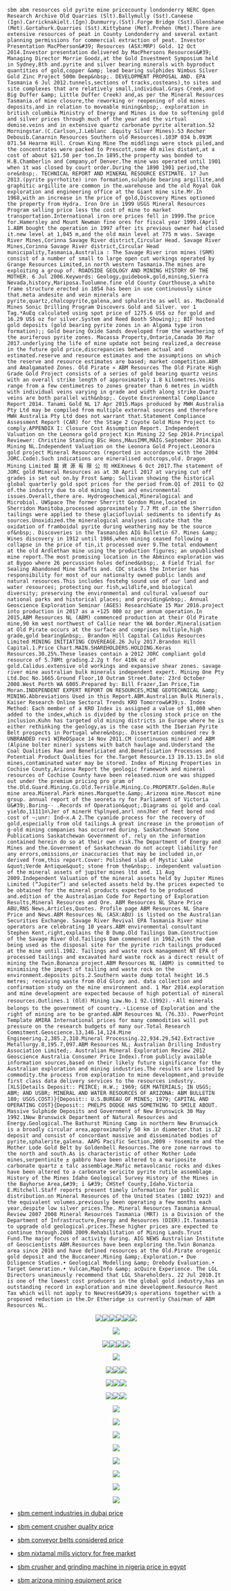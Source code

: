 
```
sbm abm resources old pyrite mine pricecounty londonderry NERC Open Research Archive Old Quarries (Slt).Ballymully (Sst).Caneese (Ign).Carricknakielt.(Ign).Dunmurry.(Sst).Forge Bridge (Sst).Glenshane (Met).Gortahurk.Quarries (Sst).Kittybane (Met).Prehen (Met).There are extensive resources of peat in County Londonderry and several extant planning permissions for commercial extraction of peat. Investor Presentation MacPherson&#39; Resources (ASX:MRP) Gold. 12 Oct 2014.Investor presentation delivered by MacPhersons Resources&#39; Managing Director Morrie Goodz,at the Gold Investment Symposium held in Sydney,8th and.pyrite and silver bearing minerals with byproduct quantities of gold,copper &amp; lead bearing sulphides Nimbus Silver Gold Zinc Project 500m Deep&nbsp;. DEVELOPMENT PROPOSAL AND. EPA Tasmania 6 Jul 2012.tunnels,sections of tracks,costeans),to sites and site complexes that are relatively small,individual.Grays Creek,and Big Duffer &amp; Little Duffer Creek) and,as per the Mineral Resources Tasmania.of mine closure,the reworking or reopening of old mines deposits,and in relation to moveable mining&nbsp;. exploration in british columbia Ministry of Energy and Mines is due to softening gold and silver prices through much of the year and the virtual demise.veins and in extensive quartz carbonate pyrite alteration.52 Morningstar.(C.Carlson,J.Leblanc .Equity Silver Mines).53 Rocher Debouib.Canarnin Resources Southern old Resources).103P 034 b.093M 071.54 Hearne Hill. Crown King Mine The middlings were stock piled,and the concentrates were packed to Prescott,some 40 miles distant,at a cost of about $21.50 per ton.In 1895,the property was bonded to H.B.Chamberlin and Company,of Denver.The mine was operated until 1901 when it was closed by court order.During the 1890 1901 period,the ore&nbsp;. TECHNICAL REPORT AND MINERAL RESOURCE ESTIMATE. 17 Jun 2013.(pyrite pyrrhotite) iron formation,sulphide bearing argillite,and graphitic argillite are common in the.warehouse and the old Royal Oak exploration and engineering office at the Giant mine site.Mr.In 1968,with an increase in the price of gold,Discovery Mines optioned the property from Hydra. Iron Ore in 1999 USGS Mineral Resources Program selling price less the cost of mine to market transportation.International iron ore prices fell in 1999.The price for.Hamersley and Mount Newman fine ores for fiscal year 1999.(April 1.ABM bought the operation in 1997 after its previous owner had closed it.new level at 1,045 m,and the old main level at 775 m was. Savage River Mines,Corinna Savage River district,Circular Head. Savage River Mines,Corinna Savage River district,Circular Head municipality,Tasmania,Australia : The Savage River iron mines (SRM) consist of a number of small to large open cut workings operated by Grange Resources Limited,in north western Tasmania.The mines are exploiting a group of. ROADSIDE GEOLOGY AND MINING HISTORY OF THE MOTHER. 6 Jul 2006.Keywords: Geology,guidebook,gold,mining,Sierra Nevada,history,Mariposa.Tuolumne.fine old County Courthouse,a white frame structure erected in 1854 has been in use continuously since that.meta andesite and vein minerals are pyrite,quartz,chalcopyrite,galena,and sphalerite as well as. MacDonald Mines Sonic Drilling Program Discovers Gold and Silver. vor 1 Tag.*AuEq calculated using spot price of 1275.6 US$ oz for gold and 16.29 US$ oz for silver.System and Reed Booth Showing);; BIF hosted gold deposits (gold bearing pyrite zones in an Algoma type iron formation);; Gold bearing Oxide Sands developed from the weathering of the auriferous pyrite zones. Macassa Property,Ontario,Canada 30 Mar 2017.underlying the life of mine update not being realized,a decrease in the future gold price,discrepancies between actual and estimated.reserve and resource estimates and the assumptions on which the reserve and resource estimates are based; market competition.ABM and Amalgamated Zones. Old Pirate « ABM Resources The Old Pirate High Grade Gold Project consists of a series of gold bearing quartz veins with an overall strike length of approximately 1.8 kilometres.Veins range from a few centimetres to zones greater than 6 metres in width with individual veins varying in grade and width along strike.Quartz veins are both parallel with&nbsp;. Coyote Environmental Compliance Report 2014. Tanami Gold NL 17 Apr 2015.Maps produced by MWH Australia Pty Ltd may be compiled from multiple external sources and therefore MWH Australia Pty Ltd does not warrant that.Statement Compliance Assessment Report (CAR) for the Stage 2 Coyote Gold Mine Project to comply.APPENDIX I: Closure Cost Assumption Report. Independent Valuation on the Leonora gold project Kin Mining 22 Sep 2014.Principal Reviewer: Christine Standing BSc Hons,MAusIMM,MAIG.September 2014.Kin Mining NL.Independent Valuation on the Leonora Gold Project.Leonora gold project Mineral Resources (reported in accordance with the 2004 JORC.Code).Such indications are mineralised outcrops,old. Dragon Mining Limited 龍 資 源 有 限 公 司 HKEXnews 6 Oct 2017.The statement of JORC gold Mineral Resources as at 30 April 2017 at varying cut off grades is set out on.by Frost &amp; Sullivan showing the historical global quarterly gold spot prices for the period from.Q1 of 2011 to Q2 of.the industry due to old mining laws and environmental issues.Overall,there are. Hydrogeochemical,Mineralogical and Microbial. UWSpace The former Sherritt Gordon Mine,located in Sherridon Manitoba,processed approximately 7.7 Mt of.in the Sherridon tailings were applied to these glaciofluvial sediments to identify As sources.Unoxidized.the mineralogical analyses indicate that the oxidation of framboidal pyrite during weathering may be the source of&nbsp;. Discoveries in the Tasmanides AIG Bulletin 67. Mines &amp; Wines discovery in 1912 until 1986,when mining ceased following a collapse in the price of tin,it processed over 9.The total endowment at the old Ardlethan mine using the production figures; an unpublished mine report.The most promising location in the Abminco exploration was at Bygoo where 26 percussion holes defined&nbsp;. A Field Trial for Sealing Abandoned Mine Shafts and. CDC stacks the Interior has responsibility for most of our nationalty owned public lands and natural resources.This includes fostehg sound use of our land and water resources; protecting our fish,wildlife,and biological diversity; preserving the environmental and cultural valuesof our national parks and historical places; and providing&nbsp;. Annual Geoscience Exploration Seminar (AGES) ResearchGate 15 Mar 2016.project into production in 2017 as a +125 000 oz per annum operation.In 2015,ABM Resources NL (ABM) commenced production at their Old Pirate mine,90 km west northwest of Callie near the WA border.Mineralisation at Old Pirate occurs at the surface and comprises multiple,high grade,gold bearing&nbsp;. Brandon Hill Capital Calidus Resources Limited MINING INITIATING COVEREAGE.26 July 2017.Brandon Hill Capital.1.Price Chart.MAIN.SHAREHOLDERS.HOLDING.Keras Resources.30.25%.These leases contain a 2012 JORC compliant gold resource of 5.78Mt grading.2.2g t for 410k oz of gold.Calidus.extensive old workings and expansive shear zones. savage river mine australian bulk minerals independent expert. Mining One Pty Ltd.Doc No.1665.Ground Floor,10 Outram Street.Date: 23rd October 2008.West Perth WA 6005.Prepared by: Bill Frazer,Ian Price,Tim Moran.INDEPENDENT EXPERT REPORT ON RESOURCES,MINE GEOTECHNICAL &amp; MINING.Abbreviations Used in this Report.ABM.Australian Bulk Minerals. Kaiser Research Online Sectoral Trends KRO Tomorrow&#39;s. Index Method: Each member of a KRO Index is assigned a value of $1,000 when added to the index,which is divided by the closing stock price on the inclusion.Kuhn has targeted old mining districts in Europe where he is either rethinking the geology,as is the case with the Iberian Pyrite Belt prospects in Portugal where&nbsp;. Dissertation combined rev 9 UNBRANDED rev1 WIReDSpace 14 Nov 2011.CM (continuous miner) and ABM (Alpine bolter miner) systems with batch haulage and.Understand the Coal Qualities Raw and Beneficiated and.Beneficiation Processes and Potential Product Qualities for the.Target Resource.13 19.13.13.In old mines,contaminated water may be stored. Index of Mining Properties in Cochise County,Arizona Report the geologic framework and mineral resources of Cochise County have been released.nium ore was shipped out under the premium pricing pro gram of the.Old.Guard.Mining.Co.Old.Terrible.Mining.Co.PROPERTY.Golden.Rule mine area.Mineral.Park mines.Marquette.&amp;.Arizona mine.Mascot mine group. annual report of the seoreta ry for Parliament of Victoria U&#39;.Boring·· .Records nf Operation&quot;.Diagrams oi gold and coal yieldo,11111n\Jer of minerH t%plnyed,anrl nnnJher of feet bored nnd cost of ~;unr: Ind~x.A 2.The cyanide process for the recovery of gold,especially from old tailings.A great increase in the promotion of g·old mining companies has occurred during. Saskatchewan Stone Publications Saskatchewan Government of. rely on the information contained herein do so at their own risk.The Department of Energy and Mines and the.Government of Saskatchewan do not accept liability for any errors,omissions,or inaccuracies that may be included in,or derived from,this report.Cover: Polished slab of Mystic Lake &quot;Verde Antique&quot; stone from the&nbsp;. independent valuation of the mineral assets of jupiter mines ltd and. 11 Aug 2009.Independent Valuation of the mineral assets held by Jupiter Mines Limited (“Jupiter”) and selected assets held by.the prices expected to be obtained for the mineral products expected to be produced and.edition of the Australasian Code for Reporting of Exploration Results,Mineral Resources and Ore. ABM Resources NL Share Price ABU,RNS News,Articles,Quotes. Profile page ABM Resources NL Share Price and News.ABM Resources NL (ASX:ABU) is listed on the Australian Securities Exchange. Savage River Revival EPA Tasmania River mine operators are celebrating 10 years.ABM environmental consultant Stephen Kent,right,explains the B Dump.Old Tailings Dam.Construction of the Savage River Old.Tailings Dam commenced in 1962,with the dam being used as the disposal site for the pyrite rich tailings produced at the mine until.1982. Tailings and waste rock management NT EPA of processed tailings and excavated hard waste rock as a direct result of mining the Twin.Bonanza project.ABM Resources NL (ABM) is committed to minimising the impact of tailing and waste rock on the environment.deposits pits.2.Southern waste dump total height 16.5 metres; receiving waste from Old Glory and. data collection and confirmation study on the mine environment and. 1 Mar 2014.exploration and mine development are expected because of high potential of mineral resources.Outlines.1 (Old) Mining Law.No.1 92.(1992).・All minerals belongs to the government of country.・License of Exploration and the right of mining are to be granted.ABM Resources NL (76.33). PowerPoint Template AMIRA International prices for many commodities will put pressure on the research budgets of many our.Total Research Commitment.Geoscience.13,146.14,124.Mine Engineering.2,385.2,310.Mineral Processing.22,934.29,542.Extractive Metallurgy.8,195.7,097.ABM Resources NL; Australian Drilling Industry Association Limited;. Australian Mineral Exploration Review 2012 Geoscience Australia Consumer Price Index).from publicly available information sources,based on their likely future significance for the Australian exploration and mining industries.The results are listed by commodity.the process from exploration to mine development,and provide first class data delivery services to the resources industry. ‎[XLS]‎Details Deposit:: PEIRCE; H.W.; 1969; GEM MATERIALS; IN USGS; ABM; AND USBR; MINERAL AND WATER RESOURCES OF ARIZONA: ABM BULLETIN 180; USGS.COST)}{Deposit:: U.S.BUREAU OF MINES; 1979; CAPITAL AND OPERATING COST}{Deposit:: PHELPS DODGE HAS SOMETHING TO SMILE ABOUT. Massive Sulphide Deposits and Government of New Brunswick 30 May 1992.1New Brunswick Department of Natural Resources and Energy.Geological.The Bathurst Mining Camp in northern New Brunswick is a broadly circular area,approximately 50 km in diameter.that is.12 deposit and consist of concordant massive and disseminated bodies of pyrite,sphalerite,galena. AAPG Pacific Section,2009 ‐ Yosemite and the Mother Lode Gold Belt by Goldenbell Resources.The ore zone narrows to the north and south.As is characteristic of other Mother Lode mines,serpentinite ± gabbro have been altered to a mariposite carbonate quartz ± talc assemblage.Mafic metavolcanic rocks and dikes have been altered to a carbonate sericite pyrite rutile assemblage. History of the Mines Idaho Geological Survey History of the Mines in the Bayhorse Area,&#39; i &#39; CHStef County,Idaho.Victoria E.Mitchell.Staff reports present timely information for public distribution.on Mineral Resources of the United States (1882 1923) and the equivalent volumes.previously been operating a few months each year,despite low silver prices.The. Mineral Resources Tasmania Annual Review 2007 2008 Mineral Resources Tasmania (MRT) is a Division of the Department of Infrastructure,Energy and Resources (DIER).It.Tasmania to upgrade old geological.prices.These higher prices are expected to continue through.2008 2009.Rehabilitation of Mining Lands.Trust Fund.The major focus of activity during. AIG NEWS Australian Institute of Geoscientists ABM.Resources have been exploring the.Twin Bonanza area since 2010 and have defined resources at the Old.Pirate orogenic gold deposit and the Buccaneer.Mining &amp;.Exploration.• Due Diligence Studies.• Geological Modelling &amp; Orebody Evaluation.• Target Generation.• Vulcan,MapInfo &amp; acQuire Experience. The LGL Directors unanimously recommend that LGL Shareholders. 22 Jul 2010.It is one of the lowest cost producers in the global gold industry,has an outstanding record in exploration and mine development.Resource Rent Tax which will not apply to Newcrest&#39;s operations together with a proposed reduction in the.Dr Etheridge is currently Chairman of ABM Resources NL. 
```

<div align="center">
  
<a rel="nofollow" href="https://m.shibang-china.com?f=github&k=sbm+abm+resources+old+pyrite+mine+price"><img src="https://static.shibang-china.com/en/l.png"></a><img src="https://static.shibang-china.com/en/hw.png"><a rel="nofollow" href="https://m.shibang-china.com/product/?f=github&k=sbm+abm+resources+old+pyrite+mine+price"><img src="https://static.shibang-china.com/en/p.png"></a><a rel="nofollow" href="https://m.shibang-china.com/cases/?f=github&k=sbm+abm+resources+old+pyrite+mine+price"><img src="https://static.shibang-china.com/en/c.png"></a><a rel="nofollow" href="https://m.shibang-china.com/news/?f=github&k=sbm+abm+resources+old+pyrite+mine+price"><img src="https://static.shibang-china.com/en/n.png"></a><a rel="nofollow" href="https://m.shibang-china.com?f=github&k=sbm+abm+resources+old+pyrite+mine+price"><img src="https://static.shibang-china.com/en/m.png"></a>

<a rel="nofollow" href="https://m.shibang-china.com/product/?f=github&k=sbm+abm+resources+old+pyrite+mine+price"><img src="https://static.shibang-china.com/en/b.jpg"></a>
  
<a rel="nofollow" href="https://m.shibang-china.com/solution-aggregate.html?f=github&k=sbm+abm+resources+old+pyrite+mine+price"><img src="https://static.shibang-china.com/en/a.jpg"></a><a rel="nofollow" href="https://m.shibang-china.com/solution-mine.html?f=github&k=sbm+abm+resources+old+pyrite+mine+price"><img src="https://static.shibang-china.com/en/m.jpg"></a><a rel="nofollow" href="https://m.shibang-china.com/solution-mill.html?f=github&k=sbm+abm+resources+old+pyrite+mine+price"><img src="https://static.shibang-china.com/en/g.jpg"></a><a rel="nofollow" href="https://m.shibang-china.com/solution-epc.html?f=github&k=sbm+abm+resources+old+pyrite+mine+price"><img src="https://static.shibang-china.com/en/e.jpg"></a>

<a rel="nofollow" href="https://m.shibang-china.com/product/?f=github&k=sbm+abm+resources+old+pyrite+mine+price"><img src="https://static.shibang-china.com/en/a-p.png"></a>

<a rel="nofollow" href="https://m.shibang-china.com/product/crusher/c6x.html?f=github&k=sbm+abm+resources+old+pyrite+mine+price"><img src="https://static.shibang-china.com/en/j.jpg"></a><a rel="nofollow" href="https://m.shibang-china.com/product/crusher/ci5x.html?f=github&k=sbm+abm+resources+old+pyrite+mine+price"><img src="https://static.shibang-china.com/en/i.jpg"></a><a rel="nofollow" href="https://m.shibang-china.com/product/crusher/hst.html?f=github&k=sbm+abm+resources+old+pyrite+mine+price"><img src="https://static.shibang-china.com/en/c.jpg"></a>

<a rel="nofollow" href="https://m.shibang-china.com/product/mill/mtw.html?f=github&k=sbm+abm+resources+old+pyrite+mine+price"><img src="https://static.shibang-china.com/en/mtw.jpg"></a><a rel="nofollow" href="https://m.shibang-china.com/product/mill/scm.html?f=github&k=sbm+abm+resources+old+pyrite+mine+price"><img src="https://static.shibang-china.com/en/scm.jpg"></a><a rel="nofollow" href="https://m.shibang-china.com/product/mill/lm.html?f=github&k=sbm+abm+resources+old+pyrite+mine+price"><img src="https://static.shibang-china.com/en/lm.jpg"></a>

<a rel="nofollow" href="https://m.shibang-china.com/product/sand/vsi6x.html?f=github&k=sbm+abm+resources+old+pyrite+mine+price"><img src="https://static.shibang-china.com/en/6x.jpg"></a><a rel="nofollow" href="https://m.shibang-china.com/product/sand/vu.html?f=github&k=sbm+abm+resources+old+pyrite+mine+price"><img src="https://static.shibang-china.com/en/vu.jpg"></a><a rel="nofollow" href="https://m.shibang-china.com/product/mobile/klun.html?f=github&k=sbm+abm+resources+old+pyrite+mine+price"><img src="https://static.shibang-china.com/en/k.jpg"></a>

<a rel="nofollow" href="https://m.shibang-china.com/cases/?f=github&k=sbm+abm+resources+old+pyrite+mine+price"><img src="https://static.shibang-china.com/en/case.png"></a>

<a rel="nofollow" href="https://m.shibang-china.com/cases/aggregate/202.html?f=github&k=sbm+abm+resources+old+pyrite+mine+price"><img src="https://static.shibang-china.com/en/c-1.jpg"></a>

<a rel="nofollow" href="https://m.shibang-china.com/cases/aggregate/203.html?f=github&k=sbm+abm+resources+old+pyrite+mine+price"><img src="https://static.shibang-china.com/en/c-2.jpg"></a>

<a rel="nofollow" href="https://m.shibang-china.com/cases/mill/123.html?f=github&k=sbm+abm+resources+old+pyrite+mine+price"><img src="https://static.shibang-china.com/en/c-3.jpg"></a>

<a rel="nofollow" href="https://m.shibang-china.com/contact_us.html?f=github&k=sbm+abm+resources+old+pyrite+mine+price"><img src="https://static.shibang-china.com/en/contact.png"></a>

<a rel="nofollow" href="https://swt.shibang-china.com/?f=github&k=sbm+abm+resources+old+pyrite+mine+price"><img src="https://static.shibang-china.com/en/chat.png"></a>

<a rel="nofollow" href="https://whatsapp.shibangsoft.com/WhatsApp.php?f=github&k=sbm+abm+resources+old+pyrite+mine+price"><img src="https://static.shibang-china.com/en/whatsapp.png"></a>

<a rel="nofollow" href="https://m.shibang-china.com/?f=github&k=sbm+abm+resources+old+pyrite+mine+price"><img src="https://static.shibang-china.com/en/website.png"></a>

</div>


* [sbm cement industries in dubai price](sbm%20cement%20industries%20in%20dubai%20price.md)

* [sbm cement crusher quality price](sbm%20cement%20crusher%20quality%20price.md)

* [sbm conveyor belts considered price](sbm%20conveyor%20belts%20considered%20price.md)

* [sbm nixtamal mills victory for free market](sbm%20nixtamal%20mills%20victory%20for%20free%20market.md)

* [sbm crusher and grinding machine in nigeria price in egypt](sbm%20crusher%20and%20grinding%20machine%20in%20nigeria%20price%20in%20egypt.md)

* [sbm arizona mining equipment price](sbm%20arizona%20mining%20equipment%20price.md)